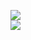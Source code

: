[![](https://img.shields.io/badge/Made%20With-Github%20Spray-lightgrey.svg?style=for-the-badge&logo=github)](https://github.com/Annihil/github-spray#17005)  
[![](https://i.imgur.com/2DrTn0Z.gif)](https://github.com/Annihil/github-spray)